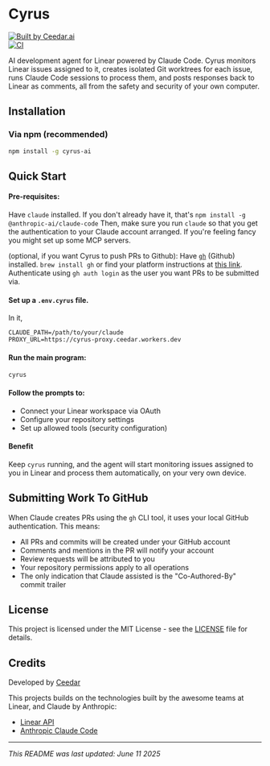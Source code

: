 # Cyrus

<div>
  <a href="https://ceedar.ai">
    <img src="https://img.shields.io/badge/Built%20by-Ceedar.ai-b8ec83?style=for-the-badge&logoColor=black&labelColor=333333" alt="Built by Ceedar.ai">
  </a><br />
  <a href="https://github.com/ceedaragents/cyrus/actions">
    <img src="https://github.com/ceedaragents/cyrus/actions/workflows/ci.yml/badge.svg" alt="CI">
  </a>
</div>


AI development agent for Linear powered by Claude Code. Cyrus monitors Linear issues assigned to it, creates isolated Git worktrees for each issue, runs Claude Code sessions to process them, and posts responses back to Linear as comments, all from the safety and security of your own computer.

## Installation

### Via npm (recommended)

```bash
npm install -g cyrus-ai
```

## Quick Start

#### Pre-requisites:
Have `claude` installed. If you don't already have it, that's `npm install -g @anthropic-ai/claude-code`
Then, make sure you run `claude` so that you get the authentication to your Claude account arranged. If you're feeling fancy you might set up some MCP servers.

(optional, if you want Cyrus to push PRs to Github): Have [`gh`](https://cli.github.com/) (Github) installed. `brew install gh` or find your platform instructions at [this link](https://cli.github.com/). Authenticate using `gh auth login` as the user you want PRs to be submitted via.

####  Set up a `.env.cyrus` file.
In it,
```
CLAUDE_PATH=/path/to/your/claude
PROXY_URL=https://cyrus-proxy.ceedar.workers.dev
```

####  Run the main program:
```bash
cyrus
```

####  Follow the prompts to:
 - Connect your Linear workspace via OAuth
 - Configure your repository settings
 - Set up allowed tools (security configuration)

####  Benefit
Keep `cyrus` running, and the agent will start monitoring issues assigned to you in Linear and process them automatically, on your very own device.

## Submitting Work To GitHub

When Claude creates PRs using the `gh` CLI tool, it uses your local GitHub authentication. This means:

- All PRs and commits will be created under your GitHub account
- Comments and mentions in the PR will notify your account
- Review requests will be attributed to you
- Your repository permissions apply to all operations
- The only indication that Claude assisted is the "Co-Authored-By" commit trailer

## License

This project is licensed under the MIT License - see the [LICENSE](LICENSE) file for details.

## Credits

Developed by [Ceedar](https://ceedar.ai/)

This projects builds on the technologies built by the awesome teams at Linear, and Claude by Anthropic:
- [Linear API](https://linear.app/developers)
- [Anthropic Claude Code](https://docs.anthropic.com/en/docs/agents-and-tools/claude-code/overview)

---

*This README was last updated: June 11 2025*
